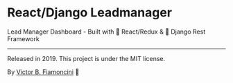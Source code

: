 # React/Django Leadmanager

Lead Manager Dashboard - Built with 💙 React/Redux &amp; 🐍 Django Rest Framework

----------
Released in 2019. This project is under the MIT license.

By [Victor B. Fiamoncini](https://github.com/Victor-Fiamoncini) 🚀
